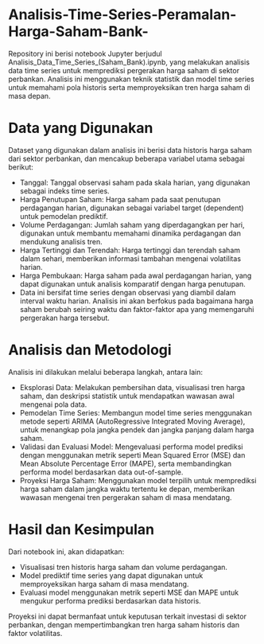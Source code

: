 # Analisis-Time-Series-Peramalan-Harga-Saham-Bank-
Repository ini berisi notebook Jupyter berjudul Analisis_Data_Time_Series_(Saham_Bank).ipynb, yang melakukan analisis data time series untuk memprediksi pergerakan harga saham di sektor perbankan. Analisis ini menggunakan teknik statistik dan model time series untuk memahami pola historis serta memproyeksikan tren harga saham di masa depan.

# Data yang Digunakan
Dataset yang digunakan dalam analisis ini berisi data historis harga saham dari sektor perbankan, dan mencakup beberapa variabel utama sebagai berikut:
- Tanggal: Tanggal observasi saham pada skala harian, yang digunakan sebagai indeks time series.
- Harga Penutupan Saham: Harga saham pada saat penutupan perdagangan harian, digunakan sebagai variabel target (dependent) untuk pemodelan prediktif.
- Volume Perdagangan: Jumlah saham yang diperdagangkan per hari, digunakan untuk membantu memahami dinamika perdagangan dan mendukung analisis tren.
- Harga Tertinggi dan Terendah: Harga tertinggi dan terendah saham dalam sehari, memberikan informasi tambahan mengenai volatilitas harian.
- Harga Pembukaan: Harga saham pada awal perdagangan harian, yang dapat digunakan untuk analisis komparatif dengan harga penutupan.
- Data ini bersifat time series dengan observasi yang diambil dalam interval waktu harian. Analisis ini akan berfokus pada bagaimana harga saham berubah seiring waktu dan faktor-faktor apa yang memengaruhi pergerakan harga tersebut.

# Analisis dan Metodologi
Analisis ini dilakukan melalui beberapa langkah, antara lain:
- Eksplorasi Data: Melakukan pembersihan data, visualisasi tren harga saham, dan deskripsi statistik untuk mendapatkan wawasan awal mengenai pola data.
- Pemodelan Time Series: Membangun model time series menggunakan metode seperti ARIMA (AutoRegressive Integrated Moving Average), untuk menangkap pola jangka pendek dan jangka panjang dalam harga saham.
- Validasi dan Evaluasi Model: Mengevaluasi performa model prediksi dengan menggunakan metrik seperti Mean Squared Error (MSE) dan Mean Absolute Percentage Error (MAPE), serta membandingkan performa model berdasarkan data out-of-sample.
- Proyeksi Harga Saham: Menggunakan model terpilih untuk memprediksi harga saham dalam jangka waktu tertentu ke depan, memberikan wawasan mengenai tren pergerakan saham di masa mendatang.

# Hasil dan Kesimpulan
Dari notebook ini, akan didapatkan:
- Visualisasi tren historis harga saham dan volume perdagangan.
- Model prediktif time series yang dapat digunakan untuk memproyeksikan harga saham di masa mendatang.
- Evaluasi model menggunakan metrik seperti MSE dan MAPE untuk mengukur performa prediksi berdasarkan data historis.
  
Proyeksi ini dapat bermanfaat untuk keputusan terkait investasi di sektor perbankan, dengan mempertimbangkan tren harga saham historis dan faktor volatilitas.
